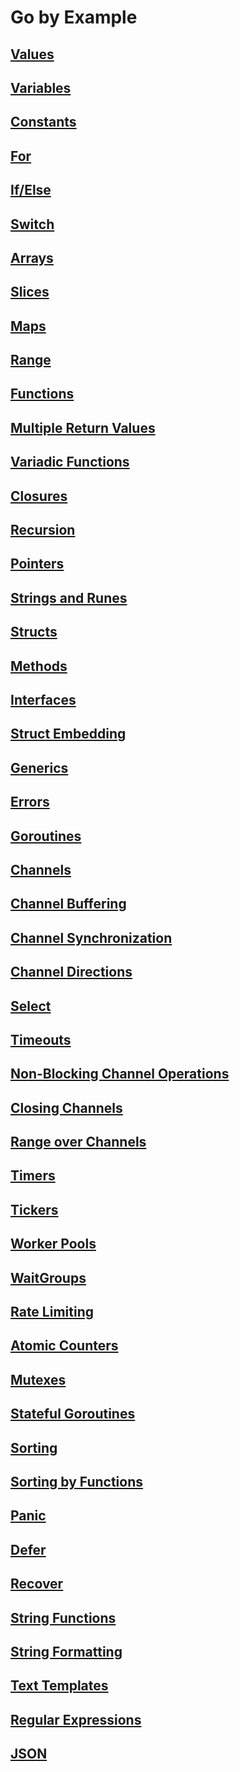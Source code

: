 # Go by Example

## [Values](./Values/main.go)

## [Variables](./Variables/main.go)

## [Constants]()

## [For]()

## [If/Else]()

## [Switch]()

## [Arrays]()

## [Slices]()

## [Maps]()

## [Range]()

## [Functions]()

## [Multiple Return Values]()

## [Variadic Functions]()

## [Closures]()

## [Recursion]()

## [Pointers]()

## [Strings and Runes]()

## [Structs]()

## [Methods]()

## [Interfaces]()

## [Struct Embedding]()

## [Generics]()

## [Errors]()

## [Goroutines]()

## [Channels]()

## [Channel Buffering]()

## [Channel Synchronization]()

## [Channel Directions]()

## [Select]()

## [Timeouts]()

## [Non-Blocking Channel Operations]()

## [Closing Channels]()

## [Range over Channels]()

## [Timers]()

## [Tickers]()

## [Worker Pools]()

## [WaitGroups]()

## [Rate Limiting]()

## [Atomic Counters]()

## [Mutexes]()

## [Stateful Goroutines]()

## [Sorting]()

## [Sorting by Functions]()

## [Panic]()

## [Defer]()

## [Recover]()

## [String Functions]()

## [String Formatting]()

## [Text Templates]()

## [Regular Expressions]()

## [JSON]()
